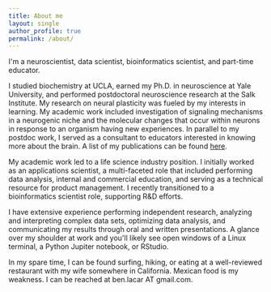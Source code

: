 ```yaml
---
title: About me
layout: single
author_profile: true
permalink: /about/
---
```


I'm a neuroscientist, data scientist, bioinformatics scientist, and part-time educator.

I studied biochemistry at UCLA, earned my Ph.D. in neuroscience at Yale University, and performed postdoctoral neuroscience research at the Salk Institute. My research on neural plasticity was fueled by my interests in learning. My academic work included investigation of signaling mechanisms in a neurogenic niche and the molecular changes that occur within neurons in response to an organism having new experiences. In parallel to my postdoc work, I served as a consultant to educators interested in knowing more about the brain. A list of my publications can be found [here](https://scholar.google.com/citations?user=wGG8V78AAAAJ&hl=en). 

My academic work led to a life science industry position. I initially worked as an applications scientist, a multi-faceted role that included performing data analysis, internal and commercial education, and serving as a technical resource for product management. I recently transitioned to a bioinformatics scientist role, supporting R&D efforts.

I have extensive experience performing independent research, analyzing and interpreting complex data sets, optimizing data analysis, and communicating my results through oral and written presentations. A glance over my shoulder at work and you'll likely see open windows of a Linux terminal, a Python Jupiter notebook, or RStudio.

In my spare time, I can be found surfing, hiking, or eating at a well-reviewed restaurant with my wife somewhere in California. Mexican food is my weakness. I can be reached at ben.lacar AT gmail.com.